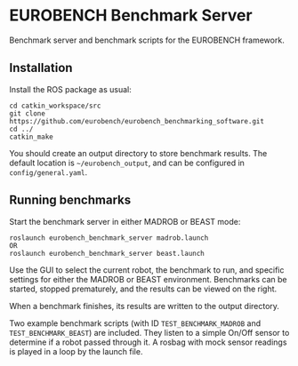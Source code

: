 EUROBENCH Benchmark Server
=================================================

Benchmark server and benchmark scripts for the EUROBENCH framework.

## Installation

Install the ROS package as usual:
```
cd catkin_workspace/src
git clone https://github.com/eurobench/eurobench_benchmarking_software.git
cd ../
catkin_make
```

You should create an output directory to store benchmark results. The default location is `~/eurobench_output`, and can be configured in `config/general.yaml`.

## Running benchmarks

Start the benchmark server in either MADROB or BEAST mode:
```
roslaunch eurobench_benchmark_server madrob.launch 
OR
roslaunch eurobench_benchmark_server beast.launch
```

Use the GUI to select the current robot, the benchmark to run, and specific settings for either the MADROB or BEAST environment.
Benchmarks can be started, stopped prematurely, and the results can be viewed on the right.

When a benchmark finishes, its results are written to the output directory.

Two example benchmark scripts (with ID `TEST_BENCHMARK_MADROB` and `TEST_BENCHMARK_BEAST`) are included. They listen to a simple On/Off sensor to determine if a robot passed through it. A rosbag with mock sensor readings is played in a loop by the launch file.